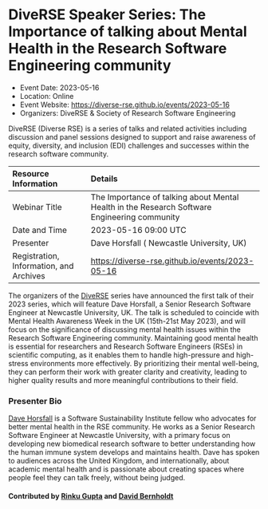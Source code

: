 # DiveRSE Speaker Series: The Importance of talking about Mental Health in the Research Software Engineering community

- Event Date: 2023-05-16
- Location: Online
- Event Website: https://diverse-rse.github.io/events/2023-05-16
- Organizers: DiveRSE & Society of Research Software Engineering


DiveRSE (Diverse RSE) is a series of talks and related activities including
discussion and panel sessions designed to support and raise
awareness of equity, diversity, and inclusion (EDI) challenges and successes within the research
software community.

Resource Information | Details
:--- | :---
Webinar Title |  The Importance of talking about Mental Health in the Research Software Engineering community
Date and Time | 2023-05-16 09:00 UTC
Presenter | Dave Horsfall ( Newcastle University, UK)
Registration, Information, and Archives | 	https://diverse-rse.github.io/events/2023-05-16

The organizers of the [DiveRSE](https://diverse-rse.github.io/) series have announced the first talk of their 2023 series, which will feature Dave Horsfall, a Senior Research Software Engineer at Newcastle University, UK. The talk is scheduled to coincide with Mental Health Awareness Week in the UK (15th-21st May 2023), and will focus on the significance of discussing mental health issues within the Research Software Engineering community. Maintaining good mental health is essential for researchers and Research Software Engineers (RSEs) in scientific computing, as it enables them to handle high-pressure and high-stress environments more effectively. By prioritizing their mental well-being, they can perform their work with greater clarity and creativity, leading to higher quality results and more meaningful contributions to their field.


### Presenter Bio
[Dave Horsfall](https://horsfall.dev) is a Software Sustainability Institute fellow who advocates for better mental health in the RSE community. He works as a Senior Research Software Engineer at Newcastle University, with a primary focus on developing new biomedical research software to better understanding how the human immune system develops and maintains health. Dave has spoken to audiences across the United Kingdom, and internationally, about academic mental health and is passionate about creating spaces where people feel they can talk freely, without being judged. 



#### Contributed by [Rinku Gupta](https://github.com/rinkug) and [David Bernholdt](https://github.com/bernhold)

<!---
Publish: yes
Topics: inclusivity, strategies for more effective teams, online learning
--->
